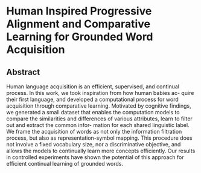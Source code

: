 # Human Inspired Progressive Alignment and Comparative Learning for Grounded Word Acquisition

## Abstract
Human language acquisition is an efficient, supervised, and continual process. In this work, we took inspiration from how human babies ac- quire their first language, and developed a computational process for word acquisition through comparative learning. Motivated by cognitive findings, we generated a small dataset that enables the computation models to compare the similarities and differences of various attributes, learn to filter out and extract the common infor- mation for each shared linguistic label. We frame the acquisition of words as not only the information filtration process, but also as representation-symbol mapping. This procedure does not involve a fixed vocabulary size, nor a discriminative objective, and allows the models to continually learn more concepts efficiently. Our results in controlled experiments have shown the potential of this approach for efficient continual learning of grounded words.